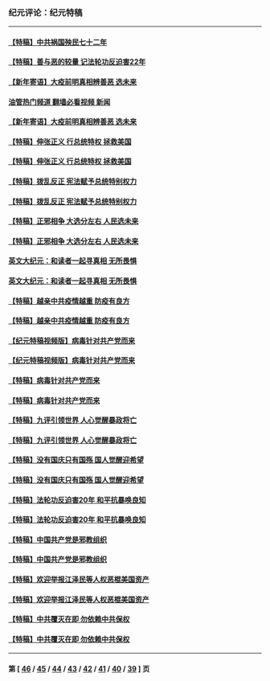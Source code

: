 ### 纪元评论：纪元特稿
---
#### [【特稿】中共祸国殃民七十二年](../../pages/nsc424/n13272607.md?04190330) 
#### [【特稿】善与恶的较量 记法轮功反迫害22年](../../pages/nsc424/n13086597.md?04190330) 
#### [【新年寄语】大疫前明真相辨善恶 选未来](../../pages/nsc424/n12660855.md?04190330) 
#### [油管热门频道 翻墙必看视频 新闻](ok?04190330)
#### [【新年寄语】大疫前明真相辨善恶 选未来](../../pages/nsc424/n12660855.md?04190330) 
#### [【特稿】伸张正义 行总统特权 拯救美国](../../pages/nsc424/n12616806.md?04190330) 
#### [【特稿】伸张正义 行总统特权 拯救美国](../../pages/nsc424/n12616806.md?04190330) 
#### [【特稿】拨乱反正 宪法赋予总统特别权力](../../pages/nsc424/n12598306.md?04190330) 
#### [【特稿】拨乱反正 宪法赋予总统特别权力](../../pages/nsc424/n12598306.md?04190330) 
#### [【特稿】正邪相争 大选分左右 人民选未来](../../pages/nsc424/n12545208.md?04190330) 
#### [【特稿】正邪相争 大选分左右 人民选未来](../../pages/nsc424/n12545208.md?04190330) 
#### [英文大纪元：和读者一起寻真相 无所畏惧](../../pages/nsc424/n12542027.md?04190330) 
#### [英文大纪元：和读者一起寻真相 无所畏惧](../../pages/nsc424/n12542027.md?04190330) 
#### [【特稿】越亲中共疫情越重 防疫有良方](../../pages/nsc424/n12042989.md?04190330) 
#### [【特稿】越亲中共疫情越重 防疫有良方](../../pages/nsc424/n12042989.md?04190330) 
#### [【纪元特稿视频版】病毒针对共产党而来](../../pages/nsc424/n11977328.md?04190330) 
#### [【纪元特稿视频版】病毒针对共产党而来](../../pages/nsc424/n11977328.md?04190330) 
#### [【特稿】病毒针对共产党而来](../../pages/nsc424/n11928818.md?04190330) 
#### [【特稿】病毒针对共产党而来](../../pages/nsc424/n11928818.md?04190330) 
#### [【特稿】九评引领世界 人心觉醒暴政将亡](../../pages/nsc424/n11660496.md?04190330) 
#### [【特稿】九评引领世界 人心觉醒暴政将亡](../../pages/nsc424/n11660496.md?04190330) 
#### [【特稿】没有国庆只有国殇 国人觉醒迎希望](../../pages/nsc424/n11549354.md?04190330) 
#### [【特稿】没有国庆只有国殇 国人觉醒迎希望](../../pages/nsc424/n11549354.md?04190330) 
#### [【特稿】法轮功反迫害20年 和平抗暴唤良知](../../pages/nsc424/n11389135.md?04190330) 
#### [【特稿】法轮功反迫害20年 和平抗暴唤良知](../../pages/nsc424/n11389135.md?04190330) 
#### [【特稿】中国共产党是邪教组织](../../pages/nsc424/n11355551.md?04190330) 
#### [【特稿】中国共产党是邪教组织](../../pages/nsc424/n11355551.md?04190330) 
#### [【特稿】欢迎举报江泽民等人权恶棍美国资产](../../pages/nsc424/n11303040.md?04190330) 
#### [【特稿】欢迎举报江泽民等人权恶棍美国资产](../../pages/nsc424/n11303040.md?04190330) 
#### [【特稿】中共覆灭在即 勿依赖中共保权](../../pages/nsc424/n11278510.md?04190330) 
#### [【特稿】中共覆灭在即 勿依赖中共保权](../../pages/nsc424/n11278510.md?04190330) 

---
#### 第 [ [46](./46.md?04190330) / [45](./45.md?04190330) / [44](./44.md?04190330) / [43](./43.md?04190330) / [42](./42.md?04190330) / [41](./41.md?04190330) / [40](./40.md?04190330) / [39](./39.md?04190330) ] 页
